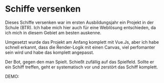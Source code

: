 # Schiffe versenken

Dieses Schiffe versenken war im ersten Ausbildungsjahr ein Projekt in der Schule (BTR).
Ich habe mich hier auch für eine Weblösung entschieden, da ich mich in diesem Gebiet am besten auskenne.

Umgesetzt wurde das Projekt am Anfang komplett mit Vue.Js, aber ich habe schnell erkannt, dass die Render-Logik mit einen Canvas, viel perfomanter sein wird und habe das komplett angepasst.

Der Bot, gegen den man Spielt. Schießt zufällig auf das Spielfeld. Sollte er ein Schiff treffen, geht er systematisch vor und zerstört das Schiff komplett.

DEMO: 